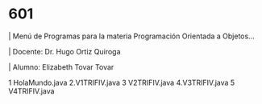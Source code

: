 # 601

| Menú de Programas para la materia Programación Orientada a Objetos...

| Docente: Dr. Hugo Ortiz Quiroga 

| Alumno: Elizabeth Tovar Tovar 

1  HolaMundo.java
2.V1TRIFIV.java 
3  V2TRIFIV.java 
4.V3TRIFIV.java 
5  V4TRIFIV.java

